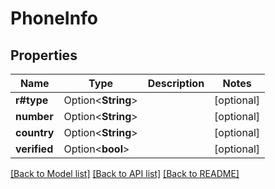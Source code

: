 # PhoneInfo

## Properties

Name | Type | Description | Notes
------------ | ------------- | ------------- | -------------
**r#type** | Option<**String**> |  | [optional]
**number** | Option<**String**> |  | [optional]
**country** | Option<**String**> |  | [optional]
**verified** | Option<**bool**> |  | [optional]

[[Back to Model list]](../README.md#documentation-for-models) [[Back to API list]](../README.md#documentation-for-api-endpoints) [[Back to README]](../README.md)
